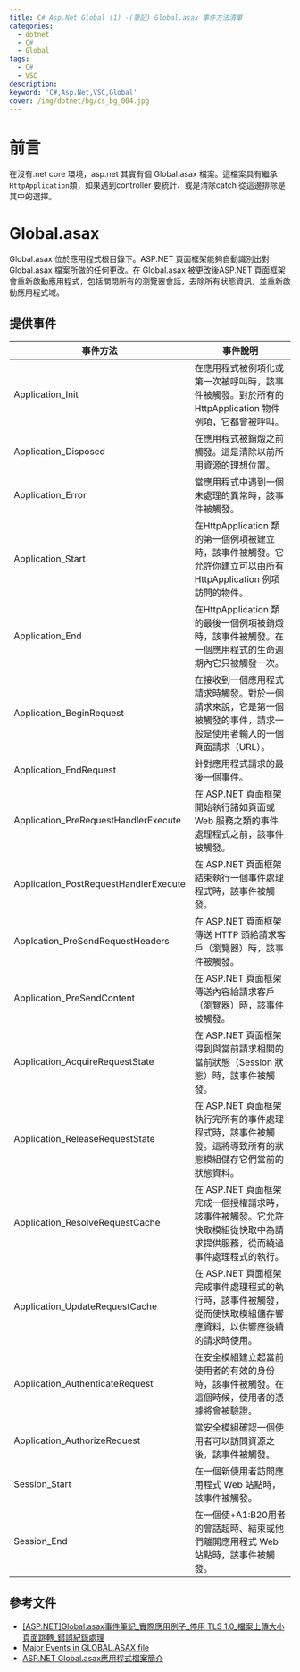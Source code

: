 ```yaml
---
title: C# Asp.Net Global (1) -(筆記) Global.asax 事件方法清單
categories: 
  - dotnet
  - C#
  - Global
tags: 
  - C#
  - VSC
description:
keyword: 'C#,Asp.Net,VSC,Global'
cover: /img/dotnet/bg/cs_bg_004.jpg
---
```


# 前言 
在沒有.net core 環境，asp.net 其實有個 Global.asax 檔案。這檔案具有繼承 ```HttpApplication```類，如果遇到controller 要統計、或是清除catch 從這邊排除是其中的選擇。

# Global.asax
Global.asax 位於應用程式根目錄下。ASP.NET 頁面框架能夠自動識別出對Global.asax 檔案所做的任何更改。在 Global.asax 被更改後ASP.NET 頁面框架會重新啟動應用程式，包括關閉所有的瀏覽器會話，去除所有狀態資訊，並重新啟動應用程式域。

## 提供事件
| 事件方法                                  | 事件說明                                                                    |
|---------------------------------------|-------------------------------------------------------------------------|
| Application_Init                      | 在應用程式被例項化或第一次被呼叫時，該事件被觸發。對於所有的HttpApplication 物件例項，它都會被呼叫。              |
| Application_Disposed                  | 在應用程式被銷燬之前觸發。這是清除以前所用資源的理想位置。                                           |
| Application_Error                     | 當應用程式中遇到一個未處理的異常時，該事件被觸發。                                               |
| Application_Start                     | 在HttpApplication 類的第一個例項被建立時，該事件被觸發。它允許你建立可以由所有HttpApplication 例項訪問的物件。 |
| Application_End                       | 在HttpApplication 類的最後一個例項被銷燬時，該事件被觸發。在一個應用程式的生命週期內它只被觸發一次。              |
| Application_BeginRequest              | 在接收到一個應用程式請求時觸發。對於一個請求來說，它是第一個被觸發的事件，請求一般是使用者輸入的一個頁面請求（URL）。            |
| Application_EndRequest                | 針對應用程式請求的最後一個事件。                                                        |
| Application_PreRequestHandlerExecute  | 在 ASP.NET 頁面框架開始執行諸如頁面或 Web 服務之類的事件處理程式之前，該事件被觸發。                       |
| Application_PostRequestHandlerExecute | 在 ASP.NET 頁面框架結束執行一個事件處理程式時，該事件被觸發。                                     |
| Applcation_PreSendRequestHeaders      | 在 ASP.NET 頁面框架傳送 HTTP 頭給請求客戶（瀏覽器）時，該事件被觸發。                              |
| Application_PreSendContent            | 在 ASP.NET 頁面框架傳送內容給請求客戶（瀏覽器）時，該事件被觸發。                                   |
| Application_AcquireRequestState       | 在 ASP.NET 頁面框架得到與當前請求相關的當前狀態（Session 狀態）時，該事件被觸發。                       |
| Application_ReleaseRequestState       | 在 ASP.NET 頁面框架執行完所有的事件處理程式時，該事件被觸發。這將導致所有的狀態模組儲存它們當前的狀態資料。              |
| Application_ResolveRequestCache       | 在 ASP.NET 頁面框架完成一個授權請求時，該事件被觸發。它允許快取模組從快取中為請求提供服務，從而繞過事件處理程式的執行。        |
| Application_UpdateRequestCache        | 在 ASP.NET 頁面框架完成事件處理程式的執行時，該事件被觸發，從而使快取模組儲存響應資料，以供響應後續的請求時使用。           |
| Application_AuthenticateRequest       | 在安全模組建立起當前使用者的有效的身份時，該事件被觸發。在這個時候，使用者的憑據將會被驗證。                          |
| Application_AuthorizeRequest          | 當安全模組確認一個使用者可以訪問資源之後，該事件被觸發。                                            |
| Session_Start                         | 在一個新使用者訪問應用程式 Web 站點時，該事件被觸發。                                           |
| Session_End                           | 在一個使+A1:B20用者的會話超時、結束或他們離開應用程式 Web 站點時，該事件被觸發。                          |


## 參考文件
- [[ASP.NET]Global.asax事件筆記_實際應用例子_停用 TLS 1.0_檔案上傳大小頁面跳轉_錯誤紀錄處理](https://coolmandiary.blogspot.com/2020/11/aspnetglobalasax.html)
- [Major Events in GLOBAL.ASAX file](https://www.c-sharpcorner.com/uploadfile/aa04e6/major-events-in-global-asax-file/)
- [ASP.NET Global.asax應用程式檔案簡介](https://codertw.com/%E5%89%8D%E7%AB%AF%E9%96%8B%E7%99%BC/266541/)